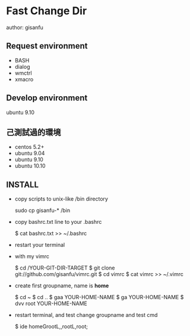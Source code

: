 # Fast Change Dir #

author: gisanfu

## Request environment

- BASH
- dialog
- wmctrl
- xmacro

## Develop environment

ubuntu 9.10

## 己測試過的環境

- centos 5.2+ 
- ubuntu 9.04 
- ubuntu 9.10 
- ubuntu 10.10 

## INSTALL

- copy scripts to unix-like /bin directory

	sudo cp gisanfu-* /bin

- copy bashrc.txt line to your .bashrc

	$ cat bashrc.txt >> ~/.bashrc

- restart your terminal

- with my vimrc

	$ cd /YOUR-GIT-DIR-TARGET
	$ git clone git://github.com/gisanfu/vimrc.git
	$ cd vimrc
	$ cat vimrc >> ~/.vimrc

- create first groupname, name is **home**

	$ cd ~
	$ cd ..
	$ gaa YOUR-HOME-NAME
	$ ga YOUR-HOME-NAME
	$ dvv root YOUR-HOME-NAME

- restart terminal, and test change groupname and test cmd

	$ ide
	homeGrootL,,rootL,root;
